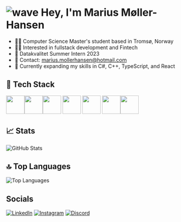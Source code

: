 # ![wave](https://user-images.githubusercontent.com/18350557/176309783-0785949b-9127-417c-8b55-ab5a4333674e.gif) Hey, I'm Marius Møller-Hansen


- 🧑‍💻 Computer Science Master's student based in Tromsø, Norway
- 👨‍💼 Interested in fullstack development and Fintech
- 💼 Datakvalitet Summer Intern 2023
- 📩 Contact: marius.mollerhansen@hotmail.com
- 🧠 Currently expanding my skills in C#, C++, TypeScript, and React


## 🔧 Tech Stack

<img src="https://seeklogo.com/images/C/c-sharp-c-logo-02F17714BA-seeklogo.com.png" width="50" height="50"><img src="https://upload.wikimedia.org/wikipedia/commons/c/c3/Python-logo-notext.svg" width="50" height="50"><img src="https://upload.wikimedia.org/wikipedia/commons/6/6a/JavaScript-logo.png" width="50" height="50">
<img src="https://seeklogo.com/images/C/c-programming-language-logo-9B32D017B1-seeklogo.com.png" width="50" height="50">
<img src="https://upload.wikimedia.org/wikipedia/commons/4/4c/Typescript_logo_2020.svg" width="50" height="50">
<img src="https://upload.wikimedia.org/wikipedia/commons/a/a7/React-icon.svg" width="50" height="50"><img src="https://upload.wikimedia.org/wikipedia/commons/1/18/ISO_C%2B%2B_Logo.svg" width="50" height="50">


## 📈 Stats

![GitHub Stats](https://github-readme-stats.vercel.app/api?username=Rius2g&show_icons=true&theme=radical)

## 🔝 Top Languages

![Top Languages](https://github-readme-stats.vercel.app/api/top-langs/?username=Rius2g&layout=compact&theme=dark)


## Socials
[![LinkedIn](https://img.shields.io/badge/-LinkedIn-0077B5?style=for-the-badge&logo=linkedin&logoColor=white&logoWidth=20&logoHeight=60)](https://www.linkedin.com/in/marius-møller-hansen-0bb44a205/)
[![Instagram](https://img.shields.io/badge/-Instagram-E4405F?style=for-the-badge&logo=instagram&logoColor=white&logoWidth=20&logoHeight=60)](https://www.instagram.com/mariusmollerh/)
[![Discord](https://img.shields.io/badge/-Discord-7289DA?style=for-the-badge&logo=discord&logoColor=white&logoWidth=20&logoHeight=60)](https://discord.com/users/YourDiscordHandle)




